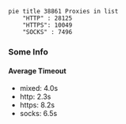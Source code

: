 
```mermaid
pie title 38861 Proxies in list
    "HTTP" : 28125
    "HTTPS": 10049
    "SOCKS" : 7496
```

### Some Info
#### Average Timeout

- mixed: 4.0s
- http: 2.3s
- https: 8.2s
- socks: 6.5s